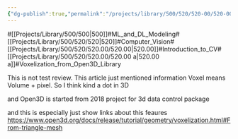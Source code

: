 ```yaml
---
{"dg-publish":true,"permalink":"/projects/library/500/520/520-00/520-00-a/","noteIcon":"0","created":"2024-04-19T19:58:02.857+09:00","updated":"2024-04-19T20:51:19.147+09:00"}
---
```


#[[Projects/Library/500/500\|500]]#ML_and_DL_Modeling#[[Projects/Library/500/520/520\|520]]#Computer_Vision#[[Projects/Library/500/520/520.00/520.00\|520.00]]#Introduction_to_CV#[[Projects/Library/500/520/520.00/520.00 a\|520.00 a]]#Voxelization_from_Open3D_Library



This is not test review. This article just mentioned information
Voxel means Volume  + pixel. So I think kind a dot in 3D

and Open3D is started from 2018 project for 3d data control package


and this is especially just show links about this feaures
https://www.open3d.org/docs/release/tutorial/geometry/voxelization.html#From-triangle-mesh
